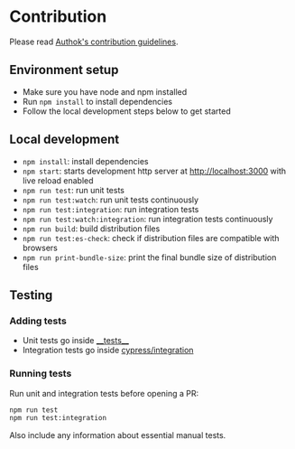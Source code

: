 # Contribution

Please read [Authok's contribution guidelines](https://github.com/authok/open-source-template/blob/master/GENERAL-CONTRIBUTING.md).

## Environment setup

- Make sure you have node and npm installed
- Run `npm install` to install dependencies
- Follow the local development steps below to get started

## Local development

- `npm install`: install dependencies
- `npm start`: starts development http server at [http://localhost:3000](http://localhost:3000) with live reload enabled
- `npm run test`: run unit tests
- `npm run test:watch`: run unit tests continuously
- `npm run test:integration`: run integration tests
- `npm run test:watch:integration`: run integration tests continuously
- `npm run build`: build distribution files
- `npm run test:es-check`: check if distribution files are compatible with browsers
- `npm run print-bundle-size`: print the final bundle size of distribution files

## Testing

### Adding tests

- Unit tests go inside [\_\_tests\_\_](https://github.com/authok/authok-spa-js/tree/master/__tests__)
- Integration tests go inside [cypress/integration](https://github.com/authok/authok-spa-js/tree/master/cypress/integration)

### Running tests

Run unit and integration tests before opening a PR:

```bash
npm run test
npm run test:integration
```

Also include any information about essential manual tests.
